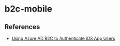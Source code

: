 # b2c-mobile


## References
- [Using Azure AD B2C to Authenticate iOS App Users](https://medium.com/neudesic-innovation/using-azure-ad-b2c-to-authenticate-ios-app-users-ef3f82435f7d)
